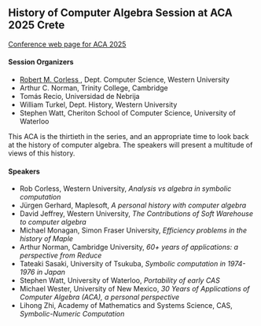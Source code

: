 <H2> History of Computer Algebra Session at ACA 2025 Crete </H2>

<A HREF="https://aca2025.github.io/"> Conference web page for ACA 2025 </A>

<H4> Session Organizers </H4>

<ul> 
<li> <A HREF="https://rcorless.github.io"> Robert M. Corless </A>, Dept. Computer Science, Western University </li>
<li> Arthur C. Norman, Trinity College, Cambridge </li>
<li> Tomás Recio, Universidad de Nebrija </li>
<li> William Turkel, Dept. History, Western University </li>
<li> Stephen Watt, Cheriton School of Computer Science, University of Waterloo </li>
</ul>

<p> This ACA is the thirtieth in the series, and an appropriate time to look back at the history of computer algebra.  The speakers will present a multitude of views of this history.</p>

<H4> Speakers </H4>

<ul>
  <li> Rob Corless, Western University, <em>Analysis vs algebra in symbolic computation</em> </li>
  <li> Jürgen Gerhard, Maplesoft, <em>A personal history with computer algebra</em> </li>
  <li> David Jeffrey, Western University, <em>The Contributions of Soft Warehouse to computer algebra</em> </li>
  <li> Michael Monagan, Simon Fraser University, <em>Efficiency problems in the history of Maple</em> </li>
  <li> Arthur Norman, Cambridge University, <em>60+ years of applications: a perspective from Reduce</em> </li>
  <li> Tateaki Sasaki, University of Tsukuba, <em>Symbolic computation in 1974-1976 in Japan</em> </li>
  <li> Stephen Watt, University of Waterloo, <em>Portability of early CAS</em> </li>
  <li> Michael Wester, University of New Mexico, <em>30 Years of Applications of Computer Algebra (ACA), a
personal perspective</em> </li>
  <li> Lihong Zhi, Academy of Mathematics and Systems Science, CAS, <em>Symbolic-Numeric Computation</em> </li>
</ul>
